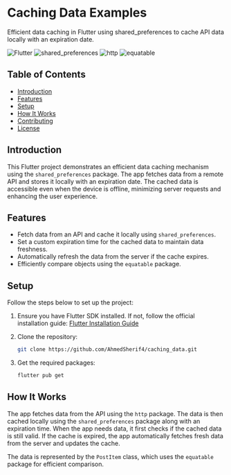 
# Caching Data Examples

Efficient data caching in Flutter using shared_preferences to cache API data locally with an expiration date.

![Flutter](https://img.shields.io/badge/Flutter-%5E2.0.0-blue)
![shared_preferences](https://img.shields.io/badge/shared__preferences-%5E2.0.0-blue)
![http](https://img.shields.io/badge/http-%5E0.13.3-blue)
![equatable](https://img.shields.io/badge/equatable-%5E2.0.3-blue)

## Table of Contents

- [Introduction](#introduction)
- [Features](#features)
- [Setup](#setup)
- [How It Works](#how-it-works)
- [Contributing](#contributing)
- [License](#license)

## Introduction

This Flutter project demonstrates an efficient data caching mechanism using the `shared_preferences` package. The app fetches data from a remote API and stores it locally with an expiration date. The cached data is accessible even when the device is offline, minimizing server requests and enhancing the user experience.

## Features

- Fetch data from an API and cache it locally using `shared_preferences`.
- Set a custom expiration time for the cached data to maintain data freshness.
- Automatically refresh the data from the server if the cache expires.
- Efficiently compare objects using the `equatable` package.

## Setup

Follow the steps below to set up the project:

1. Ensure you have Flutter SDK installed. If not, follow the official installation guide: [Flutter Installation Guide](https://flutter.dev/docs/get-started/install)

2. Clone the repository:

   ```bash
   git clone https://github.com/AhmedSherif4/caching_data.git
   ```

3. Get the required packages:

   ```bash
   flutter pub get
   ```

## How It Works

The app fetches data from the API using the `http` package. The data is then cached locally using the `shared_preferences` package along with an expiration time. When the app needs data, it first checks if the cached data is still valid. If the cache is expired, the app automatically fetches fresh data from the server and updates the cache.

The data is represented by the `PostItem` class, which uses the `equatable` package for efficient comparison.
